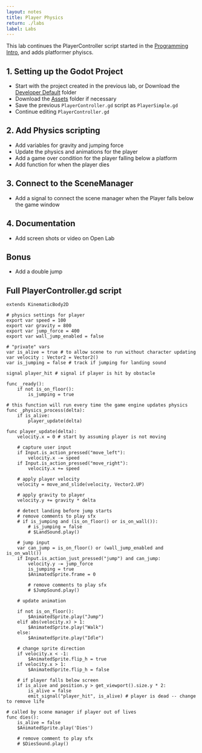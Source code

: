```yaml
---
layout: notes
title: Player Physics
return: ./labs
label: Labs
---
```


This lab continues the PlayerController script started in the [Programming Intro](1-0_Programming_Intro), and adds platformer phyiscs.

## 1. Setting up the Godot Project
- Start with the project created in the previous lab, or Download the [Developer Default](./Developer_Default.zip) folder
- Download the [Assets](./Assets.zip) folder if necessary
- Save the previous `PlayerController.gd` script as `PlayerSimple.gd`
- Continue editing `PlayerController.gd`

## 2. Add Physics scripting
- Add variables for gravity and jumping force
- Update the physics and animations for the player
- Add a game over condition for the player falling below a platform
- Add function for when the player dies

## 3. Connect to the SceneManager
- Add a signal to connect the scene manager when the Player falls below the game window

## 4. Documentation
- Add screen shots or video on Open Lab

## Bonus
- Add a double jump

## Full PlayerController.gd script
```
extends KinematicBody2D

# physics settings for player
export var speed = 100
export var gravity = 800
export var jump_force = 400
export var wall_jump_enabled = false

# "private" vars 
var is_alive = true # to allow scene to run without character updating
var velocity : Vector2 = Vector2()
var is_jumping = false # track if jumping for landing sound

signal player_hit # signal if player is hit by obstacle

func _ready():
	if not is_on_floor():
		is_jumping = true

# this function will run every time the game engine updates physics
func _physics_process(delta):
	if is_alive:
		player_update(delta)

func player_update(delta):
	velocity.x = 0 # start by assuming player is not moving
	
	# capture user input
	if Input.is_action_pressed("move_left"):
		velocity.x -= speed
	if Input.is_action_pressed("move_right"):
		velocity.x += speed

	# apply player velocity
	velocity = move_and_slide(velocity, Vector2.UP)
	
	# apply gravity to player
	velocity.y += gravity * delta
	
	# detect landing before jump starts
	# remove comments to play sfx
	# if is_jumping and (is_on_floor() or is_on_wall()):
		# is_jumping = false
		# $LandSound.play()
	
	# jump input
	var can_jump = is_on_floor() or (wall_jump_enabled and is_on_wall())
	if Input.is_action_just_pressed("jump") and can_jump:
		velocity.y -= jump_force
		is_jumping = true
		$AnimatedSprite.frame = 0
		
		# remove comments to play sfx
		# $JumpSound.play()
	
	# update animation
	
	if not is_on_floor():
		$AnimatedSprite.play("Jump")
	elif abs(velocity.x) > 1:
		$AnimatedSprite.play("Walk")
	else:
		$AnimatedSprite.play("Idle")

	# change sprite direction
	if velocity.x < -1:
		$AnimatedSprite.flip_h = true
	if velocity.x > 1:
		$AnimatedSprite.flip_h = false
		
	# if player falls below screen
	if is_alive and position.y > get_viewport().size.y * 2:
		is_alive = false
		emit_signal("player_hit", is_alive) # player is dead -- change to remove life

# called by scene manager if player out of lives
func dies():
	is_alive = false
	$AnimatedSprite.play('Dies')
	
	# remove comment to play sfx
	# $DiesSound.play()
```